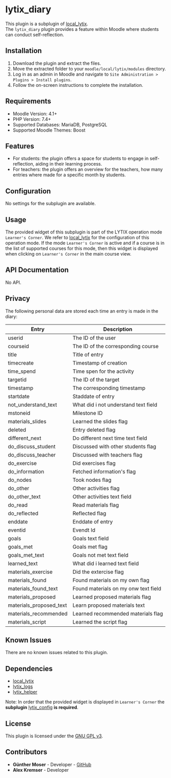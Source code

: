 # lytix\_diary

This plugin is a subplugin of [local_lytix](https://github.com/llttugraz/moodle-local_lytix).  
The `lytix_diary` plugin provides a feature within Moodle where students can conduct self-reflection.

## Installation

1. Download the plugin and extract the files.
2. Move the extracted folder to your `moodle/local/lytix/modules` directory.
3. Log in as an admin in Moodle and navigate to `Site Administration > Plugins > Install plugins`.
4. Follow the on-screen instructions to complete the installation.

## Requirements

- Moodle Version: 4.1+
- PHP Version: 7.4+
- Supported Databases: MariaDB, PostgreSQL
- Supported Moodle Themes: Boost

## Features

- For students: the plugin offers a space for students to engage in self-reflection, aiding in their learning process.
- For teachers: the plugin offers an overview for the teachers, how many entries where made for a specific month by students.

## Configuration

No settings for the subplugin are available.

## Usage

The provided widget of this subplugin is part of the LYTIX operation mode `Learner's Corner`. We refer to [local_lytix](https://github.com/llttugraz/moodle-local_lytix) for the configuration of this operation mode. If the mode `Learner's Corner` is active  and if a course is in the list of supported courses for this mode, then this widget is displayed when clicking on `Learner's Corner` in the main course view.

## API Documentation

No API.

## Privacy

The following personal data are stored each time an entry is made in the diary:

| Entry                   | Description                               |
|-------------------------|-------------------------------------------|
| userid                  | The ID of the user                        |
| courseid                | The ID of the corresponding course        |
| title                   | Title of entry                            |
| timecreate              | Timestamp of creation                     |
| time_spend              | Time spen  for the activity               |
| targetid                | The ID of the  target                     |
| timestamp               | The corresponding timestamp               |
| startdate               | Staddate of entry                         |
| not_understand_text     | What did i not understand text field      |
| mstoneid                | Milestone ID                              |
| materials_slides        | Learned the slides flag                   |
| deleted                 | Entry deleted flag                        |
| different_next          | Do different next time text field         |
| do_discuss_student      | Discussed with other students flag        |
| do_discuss_teacher      | Discussed with teachers flag              |
| do_exercise             | Did exercises flag                        |
| do_information          | Fetched information's flag                |
| do_nodes                | Took nodes flag                           |
| do_other                | Other activities flag                     |
| do_other_text           | Other activities text field               |
| do_read                 | Read materials flag                       |
| do_reflected            | Reflected flag                            |
| enddate                 | Enddate of entry                          |
| eventid                 | Evendt Id                                 |
| goals                   | Goals text field                          |
| goals_met               | Goals met flag                            |
| goals_met_text          | Goals not met text field                  |
| learned_text            | What did i learned text field             |
| materials_exercise      | Did the extercise flag                    |
| materials_found         | Found materials on my own flag            |
| materials_found_text    | Found materials on my onw text field      |
| materials_proposed      | Learned proposed materials flag           |
| materials_proposed_text | Learn proposed materials text             |
| materials_recommended   | Learned recommended materials flag        |
| materials_script        | Learned the script flag                   |



## Known Issues

There are no known issues related to this plugin.

## Dependencies

- [local_lytix](https://github.com/llttugraz/moodle-local_lytix)
- [lytix_logs](https://github.com/llttugraz/moodle-lytix_logs)
- [lytix_helper](https://github.com/llttugraz/moodle-lytix_helper)

Note: In order that the provided widget is displayed in `Learner's Corner` the **subplugin** [lytix_config](https://github.com/llttugraz/moodle-lytix_config) **is required**.

## License

This plugin is licensed under the [GNU GPL v3](https://github.com/llttugraz/moodle-lytix_diary?tab=GPL-3.0-1-ov-file).

## Contributors

- **Günther Moser** - Developer - [GitHub](https://github.com/ghinta)
- **Alex Kremser** - Developer
